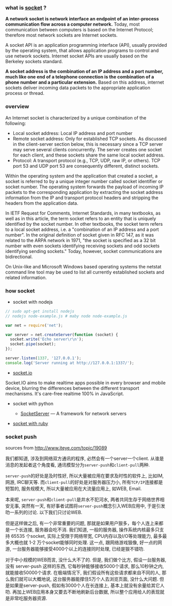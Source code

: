 ### what is [socket](http://en.wikipedia.org/wiki/Network_socket) ?

**A network socket is network interface an endpoint of an inter-process communication flow across a computer network.** Today, most communication between computers is based on the Internet Protocol; therefore most network sockets are Internet sockets.

A socket API is an application programming interface (API), usually provided by the operating system, that allows application programs to control and use network sockets. Internet socket APIs are usually based on the Berkeley sockets standard.

**A socket address is the combination of an IP address and a port number, much like one end of a telephone connection is the combination of a phone number and a particular extension.** Based on this address, internet sockets deliver incoming data packets to the appropriate application process or thread.

### overview

An Internet socket is characterized by a unique combination of the following:
* Local socket address: Local IP address and port number
* Remote socket address: Only for established TCP sockets. As discussed in the client-server section below, this is necessary since a TCP server may serve several clients concurrently. The server creates one socket for each client, and these sockets share the same local socket address.
* Protocol: A transport protocol (e.g., TCP, UDP, raw IP, or others). TCP port 53 and UDP port 53 are consequently different, distinct sockets.

Within the operating system and the application that created a socket, a socket is referred to by a unique integer number called socket identifier or socket number. The operating system forwards the payload of incoming IP packets to the corresponding application by extracting the socket address information from the IP and transport protocol headers and stripping the headers from the application data.

In IETF Request for Comments, Internet Standards, in many textbooks, as well as in this article, the term socket refers to an entity that is uniquely identified by the socket number. In other textbooks, the socket term refers to a local socket address, i.e. a "combination of an IP address and a port number". In the original definition of socket given in RFC 147, as it was related to the ARPA network in 1971, "the socket is specified as a 32 bit number with even sockets identifying receiving sockets and odd sockets identifying sending sockets." Today, however, socket communications are bidirectional.

On Unix-like and Microsoft Windows based operating systems the netstat command line tool may be used to list all currently established sockets and related information.

### how socket

* socket with nodejs

```js
// sudo apt-get install nodejs
// nodejs node-example.js # maby node node-example.js

var net = require('net');

var server = net.createServer(function (socket) {
  socket.write('Echo server\r\n');
  socket.pipe(socket);
});

server.listen(1337, '127.0.0.1');
console.log('Server running at http://127.0.0.1:1337/');
```

* [socket.io ](http://socket.io/)

Socket.IO aims to make realtime apps possible in every browser and mobile device, blurring the differences between the different transport mechanisms. It's care-free realtime 100% in JavaScript.

* socket with python

    * [SocketServer](http://docs.python.org/2/library/socketserver.html) — A framework for network servers

* [socket with ruby](http://www.ruby-doc.org/stdlib-1.9.3/libdoc/socket/rdoc/index.html)

### socket push

sources from http://www.iteye.com/topic/19089

我们都知道, 涉及到网络双方通讯的程序, 必然会有一个server一个client. 从谁是消息的发起者这个角度看, 通讯模型分为`server-push`和`client-pull`两种.

`server-push`的好处是及时性好, 所以大量被应用在要求及时性的软件上, 比如IM, 网游, IRC聊天等. 而`client-pull`的好处是对服务器压力小, 所有`TCP/IP`连接都是短暂的, 服务规模大, 所以大量被应用在大流量应用上, 如WEB, Email.

本来呢, `server-push`和`client-pull`是井水不犯河水, 两者共同生存于网络世界相安无事, 突然有一天, 有好事者试图将`server-push`概念引入WEB应用中, 于是引发叻一系列的讨论. 以下我们只讨论WEB.


但是这样做之后, 有一个非常重要的问题, 那就是如果用户狠多，每个人连上来都是一个长连接, 服务器会吃不消. 我们知道, 一般的服务器, 操作系统内核最多只支持 65535 个socket, 实际上受限于网络带宽, CPU内存以及I/O等处理能力, 最多最多大概也就 1-2 万个socket能够同时处理. 这一点, 跟网络游戏狠像, 好一点的网游, 一台服务器能够接受4000个以上的连接同时处理, 已经是狠不错叻.

对于中小规模的WEB而言, 没什么大不了的. 但是, 我们做个比方, 假设一台服务器, 没有 server-push 这样的东西, 它每秒钟能够接收5000个请求, 那么10秒钟之内, 就能接收50000个请求. 在极端情况下, 我们假设所有这些请求都来自不同的人, 那么我们就可以大概地说, 这台服务器能撑住5万个人去浏览页面, 没什么大问题. 但是如果是server-push, 假如有3000个人在长连接上, 基本上就没有余量给其它人叻. 再加上WEB应用本身又要去不断地刷新后台数据, 所以整个应用给人的表现就是非常吃服务器资源.

